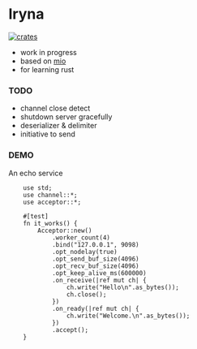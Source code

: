 # Iryna

[![crates](https://img.shields.io/crates/v/iryna.svg)](https://crates.io/crates/iryna)

- work in progress
- based on [mio](https://github.com/carllerche/mio)
- for learning rust

### TODO

- channel close detect
- shutdown server gracefully
- deserializer & delimiter
- initiative to send

### DEMO

An echo service

```
    use std;
    use channel::*;
    use acceptor::*;

    #[test]
    fn it_works() {
        Acceptor::new()
            .worker_count(4)
            .bind("127.0.0.1", 9098)
            .opt_nodelay(true)
            .opt_send_buf_size(4096)
            .opt_recv_buf_size(4096)
            .opt_keep_alive_ms(600000)
            .on_receive(|ref mut ch| {
                ch.write("Hello\n".as_bytes());
                ch.close();
            })
            .on_ready(|ref mut ch| {
                ch.write("Welcome.\n".as_bytes());
            })
            .accept();
    }

```
